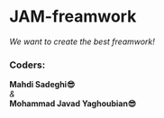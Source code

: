 # JAM-freamwork
<i>We want to create the best freamwork!</i>
<h3>Coders:</h3>
<strong>Mahdi Sadeghi😎</strong> 
<br>
<i>&</i>
<br>
<strong>Mohammad Javad Yaghoubian😎</strong>